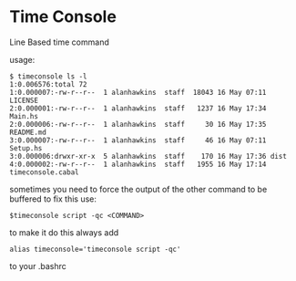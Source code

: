 # Time Console

Line Based time command

usage:
```
$ timeconsole ls -l
1:0.006576:total 72
1:0.000007:-rw-r--r--  1 alanhawkins  staff  18043 16 May 07:11 LICENSE
2:0.000001:-rw-r--r--  1 alanhawkins  staff   1237 16 May 17:34 Main.hs
2:0.000006:-rw-r--r--  1 alanhawkins  staff     30 16 May 17:35 README.md
3:0.000007:-rw-r--r--  1 alanhawkins  staff     46 16 May 07:11 Setup.hs
3:0.000006:drwxr-xr-x  5 alanhawkins  staff    170 16 May 17:36 dist
4:0.000002:-rw-r--r--  1 alanhawkins  staff   1955 16 May 17:14 timeconsole.cabal
```

sometimes you need to force the output of the other command to be buffered to fix this use:

```
$timeconsole script -qc <COMMAND>
```

to make it do this always add
```
alias timeconsole='timeconsole script -qc'
```

to your .bashrc
